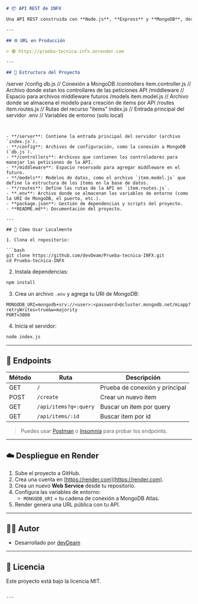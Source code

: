 ```markdown
# 📦 API REST de INFX

Una API REST construida con **Node.js**, **Express** y **MongoDB**, desplegada gratuitamente en [Render](https://render.com). Esta API gestiona productos o ítems mediante rutas CRUD básicas.

---

## 🌐 URL en Producción

> 🟢 https://prueba-tecnica-infx.onrender.com

---

## 📁 Estructura del Proyecto

```
/server
  /config
    db.js                   // Conexión a MongoDB
  /controllers
    item.controller.js      // Archivo donde estan los controllares de las peticiones API
  /middleware
                            // Espacio para archivos middleware futuros
  /models
    item.model.js           // Archivo donde se almacena el modelo para creación de items por API
  /routes
    item.routes.js          // Rutas del recurso "items"
  index.js            // Entrada principal del servidor
.env                // Variables de entorno (solo local)
```


- **/server**: Contiene la entrada principal del servidor (archivo `index.js`).
- **/config**: Archivos de configuración, como la conexión a MongoDB (`db.js`).
- **/controllers**: Archivos que contienen los controladores para manejar las peticiones de la API.
- **/middleware**: Espacio reservado para agregar middleware en el futuro.
- **/models**: Modelos de datos, como el archivo `item.model.js` que define la estructura de los ítems en la base de datos.
- **/routes**: Define las rutas de la API en `item.routes.js`.
- **.env**: Archivo donde se almacenan las variables de entorno (como la URI de MongoDB, el puerto, etc.).
- **package.json**: Gestión de dependencias y scripts del proyecto.
- **README.md**: Documentación del proyecto.

---

## 🚀 Cómo Usar Localmente

1. Clona el repositorio:

```bash
git clone https://github.com/devDeam/Prueba-tecnica-INFX.git
cd Prueba-tecnica-INFX
```

2. Instala dependencias:

```bash
npm install
```

3. Crea un archivo `.env` y agrega tu URI de MongoDB:

```env
MONGODB_URI=mongodb+srv://<user>:<password>@cluster.mongodb.net/miapp?retryWrites=true&w=majority
PORT=3000
```

4. Inicia el servidor:

```bash
node index.js
```

---

## 📡 Endpoints

| Método | Ruta                   | Descripción                  |
|--------|------------------------|------------------------------|
| GET    | `/`                    |Prueba de conexión y principal|
| POST   | `/create`              | Crear un nuevo ítem          |
| GET    | `/api/items?q=:query`  | Buscar un item por query     |
| GET    | `/api/items/:id`       | Buscar item por id           |

> Puedes usar [Postman](https://www.postman.com/) o [Insomnia](https://insomnia.rest/) para probar los endpoints.

---

## ☁️ Despliegue en Render

1. Sube el proyecto a GitHub.
2. Crea una cuenta en [https://render.com](https://render.com).
3. Crea un nuevo **Web Service** desde tu repositorio.
4. Configura las variables de entorno:
   - `MONGODB_URI` = tu cadena de conexión a MongoDB Atlas.
5. Render genera una URL pública con tu API.

---

## 🧑‍💻 Autor

- Desarrollado por [devDeam](https://github.com/devDeam)

---

## 📝 Licencia

Este proyecto está bajo la licencia MIT.
```

---
